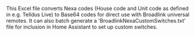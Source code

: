This Excel file converts Nexa codes (House code and Unit code as defined in e.g. Telldus Live) to Base64 codes for direct use with Broadlink universal remotes.
It can also batch generate a 'BroadlinkNexaCustomSwitches.txt' file for inclusion in Home Assistant to set up custom switches.
